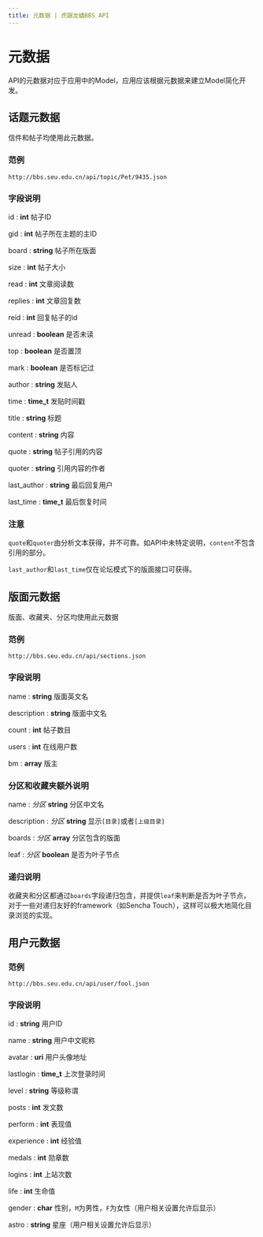 ```yaml
---
title: 元数据 | 虎踞龙蟠BBS API
---
```


# 元数据

API的元数据对应于应用中的Model，应用应该根据元数据来建立Model简化开发。

## 话题元数据

信件和帖子均使用此元数据。

### 范例

    http://bbs.seu.edu.cn/api/topic/Pet/9435.json

### 字段说明

id
: **int** 帖子ID

gid
: **int** 帖子所在主题的主ID

board
: **string** 帖子所在版面

size
: **int** 帖子大小

read
: **int** 文章阅读数

replies
: **int** 文章回复数

reid
: **int** 回复帖子的id

unread
: **boolean** 是否未读

top
: **boolean** 是否置顶

mark
: **boolean** 是否标记过

author
: **string** 发贴人

time
: **time_t** 发贴时间戳

title
: **string** 标题

content
: **string** 内容

quote
: **string** 帖子引用的内容

quoter
: **string** 引用内容的作者

last_author
: **string** 最后回复用户

last_time
: **time_t** 最后恢复时间

### 注意

`quote`和`quoter`由分析文本获得，并不可靠。如API中未特定说明，`content`不包含引用的部分。

`last_author`和`last_time`仅在论坛模式下的版面接口可获得。

## 版面元数据

版面、收藏夹、分区均使用此元数据

### 范例

    http://bbs.seu.edu.cn/api/sections.json

### 字段说明

name
: **string** 版面英文名

description
: **string** 版面中文名

count
: **int** 帖子数目

users
: **int** 在线用户数

bm
: **array** 版主

### 分区和收藏夹额外说明

name
: _分区_ **string** 分区中文名

description
: _分区_ **string** 显示`[目录]`或者`[上级目录]`

boards
: _分区_ **array** 分区包含的版面

leaf
: _分区_ **boolean** 是否为叶子节点

### 递归说明

收藏夹和分区都通过`boards`字段递归包含，并提供`leaf`来判断是否为叶子节点，对于一些对递归友好的framework（如Sencha Touch），这样可以极大地简化目录浏览的实现。

## 用户元数据

### 范例

    http://bbs.seu.edu.cn/api/user/fool.json

### 字段说明

id
: **string** 用户ID

name
: **string** 用户中文昵称

avatar
: **uri** 用户头像地址

lastlogin
: **time_t** 上次登录时间

level
: **string** 等级称谓

posts
: **int** 发文数

perform
: **int** 表现值

experience
: **int** 经验值

medals
: **int** 勋章数

logins
: **int** 上站次数

life
: **int** 生命值

gender
: **char** 性别，`M`为男性，`F`为女性（用户相关设置允许后显示）

astro
: **string** 星座（用户相关设置允许后显示）

